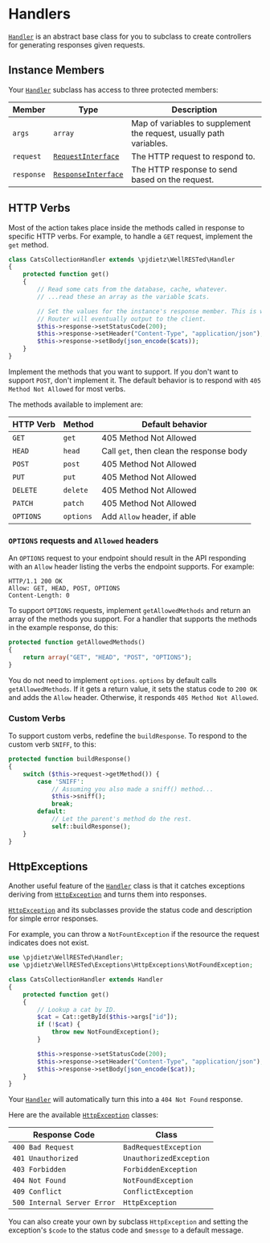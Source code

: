 # Handlers


[`Handler`](../src/pjdietz/WellRESTed/Handler.php) is an abstract base class for you to subclass to create controllers for generating responses given requests.

## Instance Members

Your [`Handler`](../src/pjdietz/WellRESTed/Handler.php) subclass has access to three protected members:

Member     | Type | Description
---------- | ---- | -----------
`args`     | `array` | Map of variables to supplement the request, usually path variables.
`request`  | [`RequestInterface`](../src/pjdietz/WellRESTed/Interfaces/RequestInterface.php) | The HTTP request to respond to.
`response` | [`ResponseInterface`](../src/pjdietz/WellRESTed/Interfaces/ResponseInterface.php) | The HTTP response to send based on the request.


## HTTP Verbs

Most of the action takes place inside the methods called in response to specific HTTP verbs. For example, to handle a `GET` request, implement the `get` method.

```php
class CatsCollectionHandler extends \pjdietz\WellRESTed\Handler
{
    protected function get()
    {
        // Read some cats from the database, cache, whatever.
        // ...read these an array as the variable $cats.

        // Set the values for the instance's response member. This is what the
        // Router will eventually output to the client.
        $this->response->setStatusCode(200);
        $this->response->setHeader("Content-Type", "application/json");
        $this->response->setBody(json_encode($cats));
    }
}
```

Implement the methods that you want to support. If you don't want to support `POST`, don't implement it. The default behavior is to respond with `405 Method Not Allowed` for most verbs.

The methods available to implement are:

HTTP Verb | Method    | Default behavior
--------- | --------- | ----------------------
`GET`     | `get`     | 405 Method Not Allowed
`HEAD`    | `head`    | Call `get`, then clean the response body
`POST`    | `post`    | 405 Method Not Allowed
`PUT`     | `put`     | 405 Method Not Allowed
`DELETE`  | `delete`  | 405 Method Not Allowed
`PATCH`   | `patch`   | 405 Method Not Allowed
`OPTIONS` | `options` | Add `Allow` header, if able

### `OPTIONS` requests and `Allowed` headers

An `OPTIONS` request to your endpoint should result in the API responding with an `Allow` header listing the verbs the endpoint supports. For example:

```
HTTP/1.1 200 OK
Allow: GET, HEAD, POST, OPTIONS
Content-Length: 0
```

To support `OPTIONS` requests, implement `getAllowedMethods` and return an array of the methods you support. For a handler that supports the methods in the example response, do this:

```php
protected function getAllowedMethods()
{
    return array("GET", "HEAD", "POST", "OPTIONS");
}
```

You do not need to implement `options`. `options` by default calls `getAllowedMethods`. If it gets a return value, it sets the status code to `200 OK` and adds the `Allow` header. Otherwise, it responds `405 Method Not Allowed`.

### Custom Verbs

To support custom verbs, redefine the `buildResponse`. To respond to the custom verb `SNIFF`, to this:

```php
protected function buildResponse()
{
    switch ($this->request->getMethod()) {
        case 'SNIFF':
            // Assuming you also made a sniff() method...
            $this->sniff();
            break;
        default:
            // Let the parent's method do the rest.
            self::buildResponse();
    }
}
```

## HttpExceptions

Another useful feature of the [`Handler`](../src/pjdietz/WellRESTed/Handler.php) class is that it catches exceptions deriving from [`HttpException`](../src/pjdietz/WellRESTed/Exceptions/HttpExceptions.php) and turns them into responses.

[`HttpException`](../src/pjdietz/WellRESTed/Exceptions/HttpExceptions.php) and its subclasses provide the status code and description for simple error responses.

For example, you can throw a `NotFountException` if the resource the request indicates does not exist.


```php
use \pjdietz\WellRESTed\Handler;
use \pjdietz\WellRESTed\Exceptions\HttpExceptions\NotFoundException;

class CatsCollectionHandler extends Handler
{
    protected function get()
    {
        // Lookup a cat by ID.
        $cat = Cat::getById($this->args["id"]);
        if (!$cat) {
            throw new NotFoundException();
        }

        $this->response->setStatusCode(200);
        $this->response->setHeader("Content-Type", "application/json");
        $this->response->setBody(json_encode($cat));
    }
}
```

Your [`Handler`](../src/pjdietz/WellRESTed/Handler.php) will automatically turn this into a `404 Not Found` response.

Here are the available [`HttpException`](../src/pjdietz/WellRESTed/Exceptions/HttpExceptions.php)  classes:

Response Code               | Class
--------------------------- | -----------------------
`400 Bad Request`           | `BadRequestException`
`401 Unauthorized`          | `UnauthorizedException`
`403 Forbidden`             | `ForbiddenException`
`404 Not Found`             | `NotFoundException`
`409 Conflict`              | `ConflictException`
`500 Internal Server Error` | `HttpException`

You can also create your own by subclass `HttpException` and setting the exception's `$code` to the status code and `$messge` to a default message.
